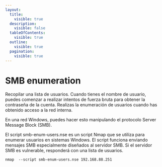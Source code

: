```yaml
---
layout:
  title:
    visible: true
  description:
    visible: false
  tableOfContents:
    visible: true
  outline:
    visible: true
  pagination:
    visible: true
---
```


# SMB enumeration

Recopilar una lista  de usuarios. Cuando tienes el nombre de usuario, puedes comenzar a realizar intentos de fuerza bruta para obtener la contraseña de la cuenta. Realizas la enumeración de usuarios cuando has obtenido acceso a la red interna.

En una red Windows, puedes hacer esto manipulando el protocolo Server Message Block (SMB).

El script smb-enum-users.nse es un script Nmap que se utiliza para enumerar usuarios en sistemas Windows. El script funciona enviando mensajes SMB especialmente diseñados al servidor SMB. Si el servidor SMB es vulnerable, responderá con una lista de usuarios.

```
nmap  --script smb-enum-users.nse 192.168.88.251
```
